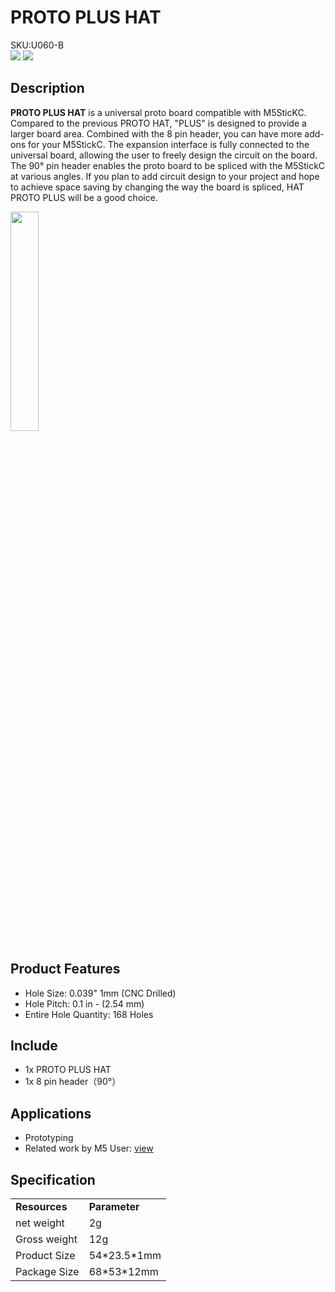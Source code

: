 # PROTO PLUS HAT

<div class="badge badge-pill badge-primary product_sku_tag">SKU:U060-B</div>

<div class="product_pic"><img src="assets\img\product_pics\hat\proto_plus_hat\hat_proto_plus_01.webp"> <img src="assets\img\product_pics\hat\proto_plus_hat\hat_proto_plus_02.webp"></div>

## Description

**PROTO PLUS HAT** is a universal proto board compatible with M5SticKC. Compared to the previous PROTO HAT, "PLUS" is designed to provide a larger board area. Combined with the 8 pin header, you can have more add-ons for your M5StickC. The expansion interface is fully connected to the universal board, allowing the user to freely design the circuit on the board. The 90° pin header enables the proto board to be spliced with the M5StickC at various angles. If you plan to add circuit design to your project and hope to achieve space saving by changing the way the board is spliced, HAT PROTO PLUS will be a good choice.

<img src="assets\img\product_pics\hat\proto_plus_hat\hat_proto_plus_03.webp" width="30%">

## Product Features

- Hole Size: 0.039" 1mm (CNC Drilled)
- Hole Pitch: 0.1 in - (2.54 mm)
- Entire Hole Quantity: 168 Holes

## Include

- 1x PROTO PLUS HAT
- 1x 8 pin header（90°）

## Applications

- Prototyping 
- Related work by M5 User: [view](https://www.hackster.io/kiraku-labo/balance-robot-9009db)

## Specification

<table>
   <tr style="font-weight:bold">
      <td>Resources</td>
      <td>Parameter</td>
   </tr>
   <tr>
      <td>net weight</td>
      <td>2g</td>
   </tr>
   <tr>
      <td>Gross weight</td>
      <td>12g</td>
   </tr>
   <tr>
      <td>Product Size</td>
      <td>54*23.5*1mm</td>
   </tr>
   <tr>
      <td>Package Size</td>
      <td>68*53*12mm</td>
   </tr>
 </table>

<script>

   var purchase_link = 'https://m5stack.com/products/m5stickc-proto-plus-hat';

   anchor_search(purchase_link);
   scrollFunc();

</script>